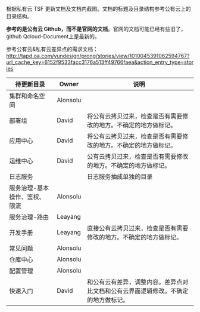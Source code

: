根据私有云 TSF 更新文档及文档内截图。文档的标题及目录结构参考公有云上的目录结构。

**参考的是公有云 Github，而不是官网的文档**。官网的文档可能已经有些旧了， github Qcloud-Document上是最新的。

参考公有云&私有云差异点的需求文档：http://tapd.oa.com/yundesign/prong/stories/view/1010045391062594767?url_cache_key=6152f9533facc3176a513ff49766faea&action_entry_type=stories

| 待更新目录                    | Owner    | 说明                                                         |
| ----------------------------- | -------- | ------------------------------------------------------------ |
| 集群和命名空间                | Alonsolu |                                                              |
| 部署组                        | David    | 将公有云拷贝过来，检查是否有需要修改的地方。不确定的地方做标记。 |
| 应用中心                      | David    | 将公有云拷贝过来，检查是否有需要修改的地方。不确定的地方做标记。 |
| 运维中心                      | David    | 公有云拷贝过来，检查是否有需要修改的地方。不确定的地方做标记。 |
| 日志服务                      |          | 日志服务抽成单独的目录                                       |
| 服务治理-基本操作、鉴权、限流 | Alonsolu |                                                              |
| 服务治理-路由                 | Leayang  |                                                              |
| 开发手册                      | Leayang  | 直接公有云拷贝过来，检查是否有需要修改的地方。不确定的地方做标记。 |
| 常见问题                      | Alonsolu |                                                              |
| 仓库中心                      | Alonsolu |                                                              |
| 配置管理                      | Alonsolu |                                                              |
| 快速入门                      | David    | 和公有云有差异，调整内容。差异点对比文档和公有云界面逻辑修改。不确定的地方做标记。 |



